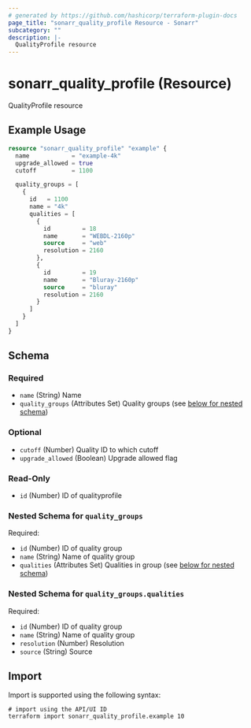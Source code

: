 ```yaml
---
# generated by https://github.com/hashicorp/terraform-plugin-docs
page_title: "sonarr_quality_profile Resource - Sonarr"
subcategory: ""
description: |-
  QualityProfile resource
---
```


# sonarr_quality_profile (Resource)

QualityProfile resource

## Example Usage

```terraform
resource "sonarr_quality_profile" "example" {
  name            = "example-4k"
  upgrade_allowed = true
  cutoff          = 1100

  quality_groups = [
    {
      id   = 1100
      name = "4k"
      qualities = [
        {
          id         = 18
          name       = "WEBDL-2160p"
          source     = "web"
          resolution = 2160
        },
        {
          id         = 19
          name       = "Bluray-2160p"
          source     = "bluray"
          resolution = 2160
        }
      ]
    }
  ]
}
```

<!-- schema generated by tfplugindocs -->
## Schema

### Required

- `name` (String) Name
- `quality_groups` (Attributes Set) Quality groups (see [below for nested schema](#nestedatt--quality_groups))

### Optional

- `cutoff` (Number) Quality ID to which cutoff
- `upgrade_allowed` (Boolean) Upgrade allowed flag

### Read-Only

- `id` (Number) ID of qualityprofile

<a id="nestedatt--quality_groups"></a>
### Nested Schema for `quality_groups`

Required:

- `id` (Number) ID of quality group
- `name` (String) Name of quality group
- `qualities` (Attributes Set) Qualities in group (see [below for nested schema](#nestedatt--quality_groups--qualities))

<a id="nestedatt--quality_groups--qualities"></a>
### Nested Schema for `quality_groups.qualities`

Required:

- `id` (Number) ID of quality group
- `name` (String) Name of quality group
- `resolution` (Number) Resolution
- `source` (String) Source

## Import

Import is supported using the following syntax:

```shell
# import using the API/UI ID
terraform import sonarr_quality_profile.example 10
```
